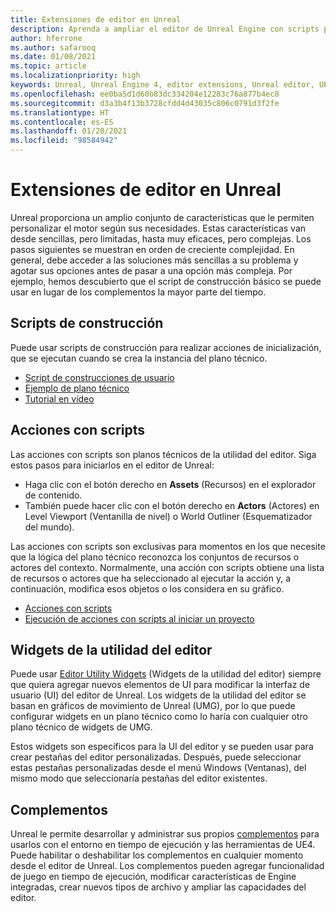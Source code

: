 ```yaml
---
title: Extensiones de editor en Unreal
description: Aprenda a ampliar el editor de Unreal Engine con scripts personalizados, acciones con scripts y widgets de utilidad.
author: hferrone
ms.author: safarooq
ms.date: 01/08/2021
ms.topic: article
ms.localizationpriority: high
keywords: Unreal, Unreal Engine 4, editor extensions, Unreal editor, UE4, HoloLens, HoloLens 2, mixed reality, development, documentation, guides, features, mixed reality headset, windows mixed reality headset, virtual reality headset, porting, upgrading
ms.openlocfilehash: ee0ba5d1d60b83dc334204e12283c76a877b4ec8
ms.sourcegitcommit: d3a3b4f13b3728cfdd4d43035c806c0791d3f2fe
ms.translationtype: HT
ms.contentlocale: es-ES
ms.lasthandoff: 01/20/2021
ms.locfileid: "98584942"
---
```

# <a name="editor-extensions-in-unreal"></a>Extensiones de editor en Unreal

Unreal proporciona un amplio conjunto de características que le permiten personalizar el motor según sus necesidades. Estas características van desde sencillas, pero limitadas, hasta muy eficaces, pero complejas. Los pasos siguientes se muestran en orden de creciente complejidad. En general, debe acceder a las soluciones más sencillas a su problema y agotar sus opciones antes de pasar a una opción más compleja. Por ejemplo, hemos descubierto que el script de construcción básico se puede usar en lugar de los complementos la mayor parte del tiempo. 

<!-- Also, engine modification should be a last resort, as it is not only complex, but integrating changes back into the engine for simple work-around can take a disproportionately long time. -->

## <a name="construction-scripts"></a>Scripts de construcción

Puede usar scripts de construcción para realizar acciones de inicialización, que se ejecutan cuando se crea la instancia del plano técnico.

* [Script de construcciones de usuario](https://docs.unrealengine.com/ProgrammingAndScripting/Blueprints/UserGuide/UserConstructionScript/index.html)
* [Ejemplo de plano técnico](https://docs.unrealengine.com/Resources/ContentExamples/Blueprints/1_4/index.html)
* [Tutorial en vídeo](https://www.youtube.com/watch?v=z1SD-d9yJmQ&ab_channel=UnrealEngine)

## <a name="scripted-actions"></a>Acciones con scripts

Las acciones con scripts son planos técnicos de la utilidad del editor. Siga estos pasos para iniciarlos en el editor de Unreal:
* Haga clic con el botón derecho en **Assets** (Recursos) en el explorador de contenido.
* También puede hacer clic con el botón derecho en **Actors** (Actores) en Level Viewport (Ventanilla de nivel) o World Outliner (Esquematizador del mundo).

Las acciones con scripts son exclusivas para momentos en los que necesite que la lógica del plano técnico reconozca los conjuntos de recursos o actores del contexto. Normalmente, una acción con scripts obtiene una lista de recursos o actores que ha seleccionado al ejecutar la acción y, a continuación, modifica esos objetos o los considera en su gráfico.

* [Acciones con scripts](https://docs.unrealengine.com/ProductionPipelines/ScriptingAndAutomation/Blueprints/ScriptedActions/index.html)
* [Ejecución de acciones con scripts al iniciar un proyecto](https://docs.unrealengine.com/ProductionPipelines/ScriptingAndAutomation/Blueprints/StartupObjects/index.html)

## <a name="editor-utility-widgets"></a>Widgets de la utilidad del editor

Puede usar [Editor Utility Widgets](https://docs.unrealengine.com/InteractiveExperiences/UMG/UserGuide/EditorUtilityWidgets/index.html) (Widgets de la utilidad del editor) siempre que quiera agregar nuevos elementos de UI para modificar la interfaz de usuario (UI) del editor de Unreal. Los widgets de la utilidad del editor se basan en gráficos de movimiento de Unreal (UMG), por lo que puede configurar widgets en un plano técnico como lo haría con cualquier otro plano técnico de widgets de UMG.

Estos widgets son específicos para la UI del editor y se pueden usar para crear pestañas del editor personalizadas. Después, puede seleccionar estas pestañas personalizadas desde el menú Windows (Ventanas), del mismo modo que seleccionaría pestañas del editor existentes.

## <a name="plugins"></a>Complementos

Unreal le permite desarrollar y administrar sus propios [complementos](https://docs.unrealengine.com/ProductionPipelines/Plugins/index.html) para usarlos con el entorno en tiempo de ejecución y las herramientas de UE4. Puede habilitar o deshabilitar los complementos en cualquier momento desde el editor de Unreal. Los complementos pueden agregar funcionalidad de juego en tiempo de ejecución, modificar características de Engine integradas, crear nuevos tipos de archivo y ampliar las capacidades del editor.

<!-- ## Engine modifications -->

